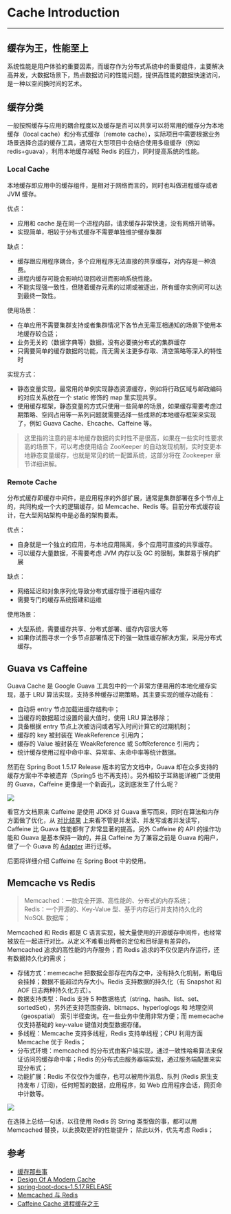 # Cache Introduction
---

## 缓存为王，性能至上

系统性能是用户体验的重要因素，而缓存作为分布式系统中的重要组件，主要解决高并发，大数据场景下，热点数据访问的性能问题，提供高性能的数据快速访问，是一种以空间换时间的艺术。

## 缓存分类

一般按照缓存与应用的耦合程度以及缓存是否可以共享可以将常用的缓存分为本地缓存（local cache）和分布式缓存（remote cache），实际项目中需要根据业务场景选择合适的缓存工具，通常在大型项目中会结合使用多级缓存（例如 redis+guava），利用本地缓存减轻 Redis 的压力，同时提高系统的性能。

### Local Cache    

本地缓存即应用中的缓存组件，是相对于网络而言的，同时也叫做进程缓存或者 JVM 缓存。

优点：
- 应用和 cache 是在同一个进程内部，请求缓存非常快速，没有网络开销等。
- 实现简单，相较于分布式缓存不需要单独维护缓存集群

缺点：
- 缓存跟应用程序耦合，多个应用程序无法直接的共享缓存，对内存是一种浪费。
- 进程内缓存可能会影响垃圾回收进而影响系统性能。
- 不能实现强一致性，但随着缓存元素的过期或被逐出，所有缓存实例间可以达到最终一致性。

使用场景：
- 在单应用不需要集群支持或者集群情况下各节点无需互相通知的场景下使用本地缓存较合适；
- 业务无关的（数据字典等）数据，没有必要搞分布式的集群缓存
- 只需要简单的缓存数据的功能，而无需关注更多存取、清空策略等深入的特性时

实现方式：
- 静态变量实现，最常用的单例实现静态资源缓存，例如将行政区域与邮政编码的对应关系放在一个 static 修饰的 map 里实现共享。
- 使用缓存框架，静态变量的方式只使用一些简单的场景，如果缓存需要考虑过期策略、空间占用等一系列问题就需要选择一些成熟的本地缓存框架来实现了，例如 Guava Cache、Ehcache、Caffeine 等。


> 这里指的注意的是本地缓存数据的实时性不是很高，如果在一些实时性要求高的场景下，可以考虑使用结合 ZooKeeper 的自动发现机制，实时变更本地静态变量缓存，也就是常见的统一配置系统，这部分将在 Zookeeper 章节详细讲解。

### Remote Cache

分布式缓存即缓存中间件，是应用程序的外部扩展，通常是集群部署在多个节点上的，共同构成一个大的逻辑缓存，如 Memcache、Redis 等。目前分布式缓存设计，在大型网站架构中是必备的架构要素。

优点：
- 自身就是一个独立的应用，与本地应用隔离，多个应用可直接的共享缓存。
- 可以缓存大量数据，不需要考虑 JVM 内存以及 GC 的限制，集群易于横向扩展

缺点：
- 网络延迟和对象序列化导致分布式缓存慢于进程内缓存
- 需要专门的缓存系统搭建和运维

使用场景：
- 大型系统，需要缓存共享、分布式部署、缓存内容很大等
- 如果你试图寻求一个多节点部署情况下的强一致性缓存解决方案，采用分布式缓存。


## Guava vs Caffeine

Guava Cache 是 Google Guava 工具包中的一个非常方便易用的本地化缓存实现，基于 LRU 算法实现，支持多种缓存过期策略。其主要实现的缓存功能有：

- 自动将 entry 节点加载进缓存结构中；
- 当缓存的数据超过设置的最大值时，使用 LRU 算法移除；
- 具备根据 entry 节点上次被访问或者写入时间计算它的过期机制；
- 缓存的 key 被封装在 WeakReference 引用内；
- 缓存的 Value 被封装在 WeakReference 或 SoftReference 引用内；
- 统计缓存使用过程中命中率、异常率、未命中率等统计数据。

然而在 Spring Boot 1.5.17 Release 版本的官方文档中，Guava 却在众多支持的缓存方案中不幸被遗弃（Spring5 也不再支持）。另外相较于耳熟能详被广泛使用的 Guava，Caffeine 更像是一个新面孔，这到底发生了什么呢？

![](http://pgdgu8c3d.bkt.clouddn.com/201811071516_547.png)

看官方文档原来 Caffeine 是使用 JDK8 对 Guava 重写而来，同时在算法和内存方面做了优化，从 [对比结果](https://github.com/ben-manes/caffeine/wiki/Benchmarks) 上来看不管是并发读、并发写或者并发读写，Caffeine 比 Guava 性能都有了非常显著的提高。另外 Caffeine 的 API 的操作功能和 Guava 是基本保持一致的，并且 Caffeine 为了兼容之前是 Guava 的用户，做了一个 Guava 的 [Adapter](https://github.com/ben-manes/caffeine/wiki/Guava) 进行迁移。

后面将详细介绍 Caffeine 在 Spring Boot 中的使用。

## Memcache vs Redis

> Memcached：一款完全开源、高性能的、分布式的内存系统；    
Redis：一个开源的、Key-Value 型、基于内存运行并支持持久化的 NoSQL 数据库；

Memcached 和 Redis 都是 C 语言实现，被大量使用的开源缓存中间件，也经常被放在一起进行对比。从定义不难看出两者的定位和目标是有差异的，Memcached 追求的高性能的内存服务；而 Redis 追求的不仅仅是内存运行，还有数据持久化的需求；

- 存储方式：memecache 把数据全部存在内存之中，没有持久化机制，断电后会挂掉；数据不能超过内存大小。Redis 支持数据的持久化（有 Snapshot 和 AOF 日志两种持久化方式）。
- 数据支持类型：Redis 支持 5 种数据格式（string、hash、list、set、sortedSet），另外还支持范围查询、bitmaps、hyperloglogs 和 地理空间（geospatial） 索引半径查询。在一些业务中使用非常方便；而 memecache 仅支持基础的 key-value 键值对类型数据存储。
- 多线程：Memcache 支持多线程，Redis 支持单线程；CPU 利用方面 Memcache 优于 Redis；
- 分布式环境：memcached 的分布式由客户端实现，通过一致性哈希算法来保证访问的缓存命中率；Redis 的分布式由服务器端实现，通过服务端配置来实现分布式；
- 功能扩展：Redis 不仅仅作为缓存，也可以被用作消息、队列 (Redis 原生支持发布 / 订阅)，任何短暂的数据，应用程序，如 Web 应用程序会话，网页命中计数等。

![](http://pgdgu8c3d.bkt.clouddn.com/201811071713_203.png)

在选择上总结一句话，以往使用 Redis 的 String 类型做的事，都可以用 Memcached 替换，以此换取更好的性能提升； 除此以外，优先考虑 Redis；


## 参考

- [缓存那些事](https://tech.meituan.com/cache_about.html)
- [Design Of A Modern Cache](http://highscalability.com/blog/2016/1/25/design-of-a-modern-cache.html)
- [spring-boot-docs-1.5.17.RELEASE](https://docs.spring.io/spring-boot/docs/1.5.17.RELEASE/reference/htmlsingle/#boot-features-caching-provider-caffeine)
- [Memcached 与 Redis](https://www.imooc.com/article/23549)
- [Caffeine Cache 进程缓存之王](https://www.itcodemonkey.com/article/9498.html)